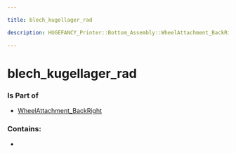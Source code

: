 ```yaml
---

title: blech_kugellager_rad

description: HUGEFANCY_Printer::Bottom_Assembly::WheelAttachment_BackRight::blech_kugellager_rad

---
```

# blech_kugellager_rad
<script>
    var geoarray = '{"blech_kugellager_rad": {}}';
</script>
<script>
    var basepath = '/assets/HUGEFANCY_Printer/Bottom_Assembly/WheelAttachment_BackRight/';
</script>
<link rel="stylesheet" href="/css/container.css">

<div id="container"></div>

<!-- these are the required scripts for the three.js scene -->
<script src="/lib/three.min.js"></script>
<script src="/lib/OrbitControls.js"></script>
<script src="/lib/RectAreaLightUniformsLib.js"></script>
<!-- this is your app's lib file -->
<script src="/lib/triceratops_app.js"></script>
### Is Part of
- [WheelAttachment_BackRight](../WheelAttachment_BackRight)  

### Contains:
- [](./blech_kugellager_rad/)

